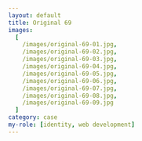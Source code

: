```yaml
---
layout: default
title: Original 69
images: 
  [
    /images/original-69-01.jpg,
    /images/original-69-02.jpg,
    /images/original-69-03.jpg,
    /images/original-69-04.jpg,
    /images/original-69-05.jpg,
    /images/original-69-06.jpg,
    /images/original-69-07.jpg,
    /images/original-69-08.jpg,
    /images/original-69-09.jpg
  ]
category: case
my-role: [identity, web development]
---
```

